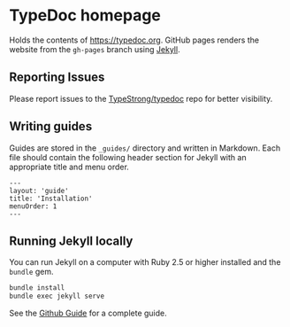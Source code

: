 # TypeDoc homepage
Holds the contents of https://typedoc.org.
GitHub pages renders the website from the `gh-pages` branch using [Jekyll](https://jekyllrb.com/).

## Reporting Issues
Please report issues to the [TypeStrong/typedoc](https://github.com/TypeStrong/typedoc) repo for better visibility.

## Writing guides
Guides are stored in the `_guides/` directory and written in Markdown. Each file should contain the following header section for Jekyll with an appropriate title and menu order.

```
---
layout: 'guide'
title: 'Installation'
menuOrder: 1
---
```

## Running Jekyll locally
You can run Jekyll on a computer with Ruby 2.5 or higher installed and the `bundle` gem.

```bash
bundle install
bundle exec jekyll serve
```

See the [Github Guide](https://help.github.com/articles/setting-up-your-github-pages-site-locally-with-jekyll/)
for a complete guide.
